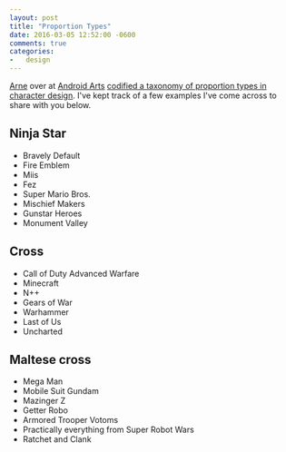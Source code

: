 ```yaml
---
layout: post
title: "Proportion Types"
date: 2016-03-05 12:52:00 -0600
comments: true
categories:
-   design
---
```


[Arne](https://twitter.com/androidarts) over at [Android Arts](http://www.androidarts.com/) [codified a taxonomy of proportion types in character design](http://androidarts.com/misc/proportions_types.jpg).  I've kept track of a few examples I've come across to share with you below.

<!--more-->

## Ninja Star

-   Bravely Default
-   Fire Emblem
-   Miis
-   Fez
-   Super Mario Bros.
-   Mischief Makers
-   Gunstar Heroes
-   Monument Valley

## Cross

-   Call of Duty Advanced Warfare
-   Minecraft
-   N++
-   Gears of War
-   Warhammer
-   Last of Us
-   Uncharted

## Maltese cross

-   Mega Man
-   Mobile Suit Gundam
-   Mazinger Z
-   Getter Robo
-   Armored Trooper Votoms
-   Practically everything from Super Robot Wars
-   Ratchet and Clank
